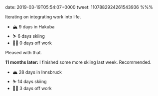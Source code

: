 date: 2019-03-19T05:54:07+0000
tweet: 1107882924261543936
%%%

Iterating on integrating work into life.

- 🏔 9 days in Hakuba
- ⛷ 6 days skiing
- 👨‍💻 0 days off work

Pleased with that.

**11 months later:** I finished some more skiing last week. Recommended.

- 🏔 28 days in Innsbruck
- ⛷ 14 days skiing
- 👨‍💻 3 days off work

